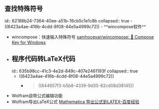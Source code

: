 ## 查找特殊符号
id:: 62188b24-7364-40ee-a51b-16cb5c1e1c8b
collapsed:: true
	- ((6423a4ae-416b-4cdd-8f08-44e5a4999c72))
		- ^^wincompose软件^^
- wincompose：快速输入特殊符号 [samhocevar/wincompose: 🔣 Compose Key for Windows](https://github.com/samhocevar/wincompose)
- ## 程序代码转LaTeX代码
  id:: 635b98cc-41c3-4e2d-849c-407e2461193f
  collapsed:: true
	- ((6423a4ae-416b-4cdd-8f08-44e5a4999c72))
		- > ((644657f3-b5b8-4339-9d35-82cd08d38145))
- Wolfram自带公式编辑功能
- Wolfram导出LaTeX公式 [Mathematica 导出公式到LATEX-百度经验](https://jingyan.baidu.com/article/d8072ac4b7cfcaec95cefd2b.html)